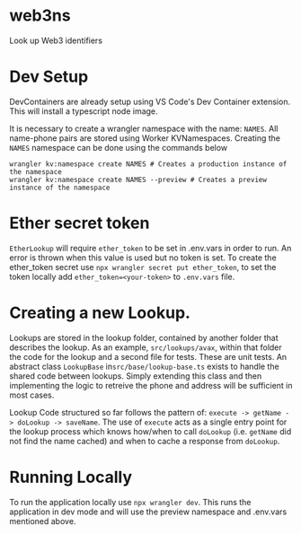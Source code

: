 # web3ns

Look up Web3 identifiers

# Dev Setup

DevContainers are already setup using VS Code's Dev Container extension. This will install a typescript node image.

It is necessary to create a wrangler namespace with the name: `NAMES`. All name-phone pairs are stored using Worker KVNamespaces. Creating the `NAMES` namespace can be done using the commands below

```
wrangler kv:namespace create NAMES # Creates a production instance of the namespace
wrangler kv:namespace create NAMES --preview # Creates a preview instance of the namespace
```

# Ether secret token

`EtherLookup` will require `ether_token` to be set in .env.vars in order to run. An error is thrown when this value is used but no token is set.
To create the ether_token secret use `npx wrangler secret put ether_token`, to set the token locally add `ether_token=<your-token>` to `.env.vars` file.

# Creating a new Lookup.

Lookups are stored in the lookup folder, contained by another folder that describes the lookup. As an example, `src/lookups/avax`, within that folder the code for the lookup and a second file for tests. These are unit tests. An abstract class `LookupBase` in`src/base/lookup-base.ts` exists to handle the shared code between lookups. Simply extending this class and then implementing the logic to retreive the phone and address will be sufficient in most cases.

Lookup Code structured so far follows the pattern of: `execute -> getName -> doLookup -> saveName`. The use of `execute` acts as a single entry point for the lookup process which knows how/when to call `doLookup` (i.e. `getName` did not find the name cached) and when to cache a response from `doLookup`.

# Running Locally

To run the application locally use `npx wrangler dev`. This runs the application in dev mode and will use the preview namespace and .env.vars mentioned above.
